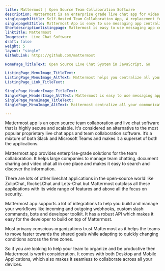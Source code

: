 ```yaml
---
title: Mattermost | Open Source Team Collaboration Software
description: Mattermost is an enterprise grade live chat app for video chatting. Its modern interface simplifies real-time collaboration across all your devices.
singlepageh1title: Self-Hosted Team Collaboration App, A replacement for Slack
singlepageh2title: Mattermost App is easy to use messaging app centralizing communications into one place with search support. Use it for multi-channel internal team collaboration.
Shortdescriptionlistingpage: Mattermost is easy to use messaging app centralizing communications into one place with search support. Use it for multi-channel internal team communications.
linktitle: Mattermost
Imagetext:  Live Chat Software 
draft: false
weight: 5
layout: "single"
GithubLink: https://github.com/mattermost

HomePage_TitleText: Open Source Live Chat System in JavaScript, Go

ListingPage_MenuImage_TitleText: 
ListingPage_MenuImage_AltText: Mattermost helps you centralize all your communication.
ListingPage_Link_TitleText: 

SinglePage_HeaderImage_TitleText: 
SinglePage_HeaderImage_AltText: Mattermost is easy to use messaging app
SinglePage_MenuImage_TitleText: 
SinglePage_MenuImage_AltText: Mattermost centralize all your communications

---
```


Mattermost app is an open source team collaboration and live chat software that is highly secure and scalable. It's considered an alternative to the most popular proprietary live chat apps and team collaboration software. It’s a mixture of both Slack and Microsoft Teams and makes it a superset of both the applications.

Mattermost app provides enterprise-grade solutions for the team collaboration. It helps large companies to manage team chatting, document sharing and video chat all in one place and makes it easy to search and discover the information.

There are lots of other livechat applications in the open-source world like ZulipChat, Rocket.Chat and Lets-Chat but Mattermost outclass all these applications with its wide range of features and above all the focus on security.

Mattermost app supports a lot of integrations to help you build and manage your workflows like incoming and outgoing webhooks, custom slash commands, bots and developer toolkit. It has a robust API which makes it easy for the developer to build on top of Mattermost.

Most privacy conscious organizations trust Mattermost as it helps the teams to move faster towards the shared goals while adapting to quickly changing conditions across the time zones.

So if you are looking to help your team to organize and be productive then Mattermost is worth consideration. It comes with both Desktop and Mobile Applications, which also makes it seamless to collaborate across all your devices.